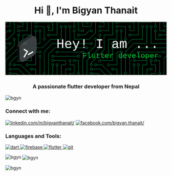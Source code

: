<h1 align="center">Hi 👋, I'm Bigyan Thanait</h1>
<div align="center" > <img src="https://github.com/bgyn/bgyn/blob/main/github-header-image.png"></div>
<h3 align="center">A passionate flutter developer from Nepal</h3>

<p align="left"> <img src="https://komarev.com/ghpvc/?username=bgyn&label=Profile%20views&color=0e75b6&style=flat" alt="bgyn" /> </p>

<h3 align="left">Connect with me:</h3>
<p align="left">
<a href="https://linkedin.com/in/linkedin.com/in/bigyanthanait/" target="blank"><img align="center" src="https://raw.githubusercontent.com/rahuldkjain/github-profile-readme-generator/master/src/images/icons/Social/linked-in-alt.svg" alt="linkedin.com/in/bigyanthanait/" height="30" width="40" /></a>
<a href="https://fb.com/facebook.com/bigyan.thanait/" target="blank"><img align="center" src="https://raw.githubusercontent.com/rahuldkjain/github-profile-readme-generator/master/src/images/icons/Social/facebook.svg" alt="facebook.com/bigyan.thanait/" height="30" width="40" /></a>
</p>

<h3 align="left">Languages and Tools:</h3>
<p align="left"> <a href="https://dart.dev" target="_blank" rel="noreferrer"> <img src="https://www.vectorlogo.zone/logos/dartlang/dartlang-icon.svg" alt="dart" width="40" height="40"/> </a> <a href="https://firebase.google.com/" target="_blank" rel="noreferrer"> <img src="https://www.vectorlogo.zone/logos/firebase/firebase-icon.svg" alt="firebase" width="40" height="40"/> </a> <a href="https://flutter.dev" target="_blank" rel="noreferrer"> <img src="https://www.vectorlogo.zone/logos/flutterio/flutterio-icon.svg" alt="flutter" width="40" height="40"/> </a> <a href="https://git-scm.com/" target="_blank" rel="noreferrer"> <img src="https://www.vectorlogo.zone/logos/git-scm/git-scm-icon.svg" alt="git" width="40" height="40"/> </a> </p>

<p><img align="left" src="https://github-readme-stats.vercel.app/api/top-langs?username=bgyn&show_icons=true&locale=en&layout=compact" alt="bgyn" /></p>

<p>&nbsp;<img align="center" src="https://github-readme-stats.vercel.app/api?username=bgyn&show_icons=true&locale=en" alt="bgyn" /></p>

<p><img align="center" src="https://github-readme-streak-stats.herokuapp.com/?user=bgyn&" alt="bgyn" /></p>
